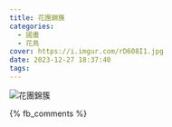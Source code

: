 ```yaml
---
title: 花團錦簇
categories:
  - 國畫
  - 花鳥
cover: https://i.imgur.com/rD608I1.jpg
date: 2023-12-27 18:37:40
tags:
---
```


![花團錦簇](https://i.imgur.com/rD608I1.jpg)

{% fb_comments %}
